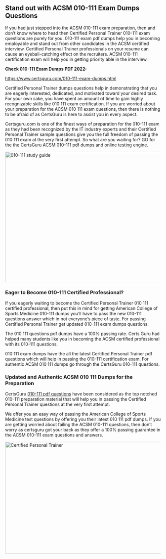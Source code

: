 <h2><strong>Stand out with ACSM 010-111 Exam Dumps Questions</strong></h2>
<p>If you had just stepped into the ACSM 010-111 exam preparation, then and don&rsquo;t know where to head then Certified Personal Trainer 010-111 exam questions are purely for you. 010-111 exam pdf dumps help you in becoming employable and stand out from other candidates in the ACSM certified interview. Certified Personal Trainer professionals on your resume can cause an eyeball-catching effect on the recruiters. ACSM 010-111 certification exam will help you in getting priority able in the interview.</p>
<p><strong>Check 010-111 Exam Dumps PDF 2022:</strong></p>
<p><a href="exam%20link">https://www.certsguru.com/010-111-exam-dumps.html</a></p>
<p>Certified Personal Trainer dumps questions help in demonstrating that you are eagerly interested, dedicated, and motivated toward your desired task. For your own sake, you have spent an amount of time to gain highly recognizable skills like 010 111 exam certification. If you are worried about your preparation for the ACSM 010 111 exam questions, then there is nothing to be afraid of as CertsGuru is here to assist you in every aspect.</p>
<p>Certsguru.com is one of the finest ways of preparation for the 010-111 exam as they had been recognized by the IT industry experts and their Certified Personal Trainer sample questions give you the full freedom of passing the 010 111 exam at the very first attempt. So what are you waiting for? GO for the the CertsGuru ACSM 010-111 pdf dumps and online testing engine.</p>
<p><img style="display: block; margin-left: auto; margin-right: auto;" src="https://i.imgur.com/vbMIA8f.png" alt="010-111 study guide" width="750" height="422" /></p>
<h3><strong>Eager to Become 010-111 Certified Professional?</strong></h3>
<p>If you eagerly waiting to become the Certified Personal Trainer 010 111 certified professional, then put this in mind for getting American College of Sports Medicine 010-111 dumps you&rsquo;ll have to pass the new 010-111 questions answer which in not everyone&rsquo;s piece of taste. For passing Certified Personal Trainer get updated 010-111 exam dumps questions.</p>
<p>The 010 111 questions pdf dumps have a 100% passing rate. Certs Guru had helped many students like you in becoming the ACSM certified professional with its  010-111 questions.</p>
<p>010 111 exam dumps have the all the latest Certified Personal Trainer pdf questions which will help in passing the 010-111 certification exam. For authentic ACSM 010 111 dumps go through the CertsGuru 010-111 questions.</p>
<h3><strong>Updated and Authentic ACSM 010 111 Dumps for the Preparation</strong></h3>
<p>CertsGuru <a href="https://www.certsguru.com/010-111-exam-dumps.html">010-111 pdf questions</a> have been considered as the top notched 010-111 preparation material that will help you in passing the Certified Personal Trainer questions at the very first attempt.</p>
<p>We offer you an easy way of passing the American College of Sports Medicine test questions by offering you their latest 010 111 pdf dumps. If you are getting worried about failing the ACSM 010-111 questions, then don&rsquo;t worry as certsguru got your back as they offer a 100% passing guarantee in the ACSM 010-111 exam questions and answers.</p>
<p><a href="https://www.certsguru.com/010-111-exam-dumps.html"><img style="display: block; margin-left: auto; margin-right: auto;" src="https://i.imgur.com/efKm8VV.png" alt="Certified Personal Trainer" width="750" height="362" /></a></p>
